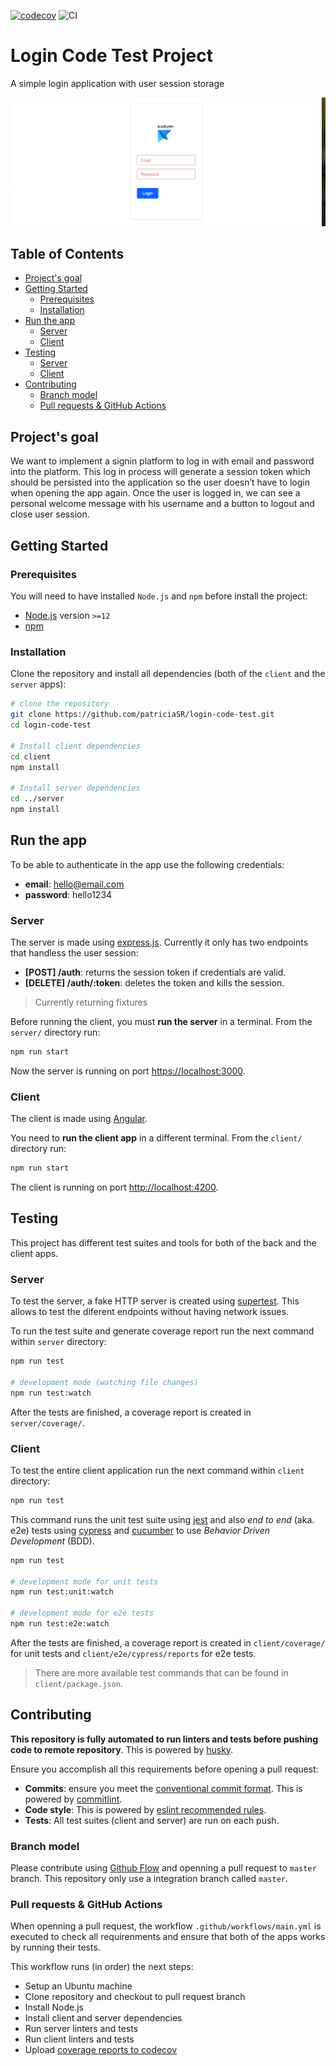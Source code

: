 [![codecov](https://codecov.io/gh/patriciaSR/login-code-test/branch/master/graph/badge.svg)](https://codecov.io/gh/patriciaSR/login-code-test)
![CI](https://github.com/patriciaSR/login-code-test/workflows/CI/badge.svg)

# Login Code Test Project

A simple login application with user session storage

![Login code test application screenshot](client/src/assets/app-screenshot.png)

## Table of Contents

- [Project's goal](#project-s-goal)
- [Getting Started](#getting-started)
  * [Prerequisites](#prerequisites)
  * [Installation](#installation)
- [Run the app](#run-the-app)
  * [Server](#server)
  * [Client](#client)
- [Testing](#testing)
  * [Server](#server-1)
  * [Client](#client-1)
- [Contributing](#contributing)
  * [Branch model](#branch-model)
  * [Pull requests & GitHub Actions](#pull-requests---github-actions)

## Project's goal

We want to implement a signin platform to log in with email and password into the platform. This log in process will generate a session token which should be persisted into the application so the user doesn’t have to login when opening the app again. Once the user is logged in, we can see a personal welcome message with his username and a button to logout and close user session.

## Getting Started

### Prerequisites

You will need to have installed `Node.js` and `npm` before install the project:
- [Node.js](https://nodejs.org/) version `>=12`
- [npm](npmjs.com)

### Installation

Clone the repository and install all dependencies (both of the `client` and the `server` apps):

```bash
# clone the repository
git clone https://github.com/patriciaSR/login-code-test.git
cd login-code-test

# Install client dependencies
cd client
npm install

# Install server dependencies
cd ../server
npm install
```

## Run the app

To be able to authenticate in the app use the following credentials:
- **email**: hello@email.com
- **password**: hello1234

### Server

The server is made using [express.js](https://expressjs.com/). Currently it only has two endpoints that handless the user session:

- **[POST] /auth**: returns the session token if credentials are valid.
- **[DELETE] /auth/:token**: deletes the token and kills the session.

> Currently returning fixtures

Before running the client, you must **run the server** in a terminal. From the `server/` directory run:

```bash
npm run start
```

Now the server is running on port [https://localhost:3000](http://localhost:3000).

### Client

The client is made using [Angular](https://angular.io/).

You need to **run the client app** in a different terminal. From the `client/` directory run:

```bash
npm run start
```

The client is running on port [http://localhost:4200](http://localhost:4200).

## Testing

This project has different test suites and tools for both of the back and the client apps.

### Server

To test the server, a fake HTTP server is created using [supertest](https://github.com/visionmedia/supertest). This allows to test the diferent endpoints without having network issues.

To run the test suite and generate coverage report run the next command within `server` directory:

```bash
npm run test

# development mode (watching file changes)
npm run test:watch
```

After the tests are finished, a coverage report is created in `server/coverage/`.

### Client

To test the entire client application run the next command within `client` directory:

```bash
npm run test
```

This command runs the unit test suite using [jest](https://jestjs.io/docs/en/getting-started) and also *end to end* (aka. e2e) tests using [cypress](https://www.cypress.io/) and [cucumber](https://cucumber.io/) to use *Behavior Driven Development* (BDD).

```bash
npm run test

# development mode for unit tests
npm run test:unit:watch

# development mode for e2e tests
npm run test:e2e:watch
```

After the tests are finished, a coverage report is created in `client/coverage/` for unit tests and `client/e2e/cypress/reports` for e2e tests.

> There are more available test commands that can be found in `client/package.json`.

## Contributing

**This repository is fully automated to run linters and tests before pushing code to remote repository**. This is powered by [husky](https://www.npmjs.com/package/husky).

Ensure you accomplish all this requirements before opening a pull request:

- **Commits**: ensure you meet the [conventional commit format](https://conventionalcommits.org/). This is powered by [commitlint](https://github.com/conventional-changelog/commitlint).
- **Code style**: This is powered by [eslint recommended rules](https://eslint.org/).
- **Tests**: All test suites (client and server) are run on each push.

### Branch model

Please contribute using [Github Flow](https://guides.github.com/introduction/flow/) and openning a pull request to `master` branch. This repository only use a integration branch called `master`.

### Pull requests & GitHub Actions

When openning a pull request, the workflow `.github/workflows/main.yml` is executed to check all requirenments and ensure that both of the apps works by running their tests.

This workflow runs (in order) the next steps:

- Setup an Ubuntu machine
- Clone repository and checkout to pull request branch
- Install Node.js
- Install client and server dependencies
- Run server linters and tests
- Run client linters and tests
- Upload [coverage reports to codecov](https://codecov.io/gh/patriciaSR/login-code-test)
